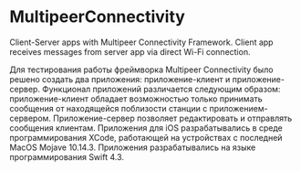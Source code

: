 # MultipeerConnectivity
Client-Server apps with Multipeer Connectivity Framework.
Client app receives messages from server app via direct Wi-Fi connection.

Для тестирования работы фреймворка Multipeer Connectivity было решено создать два приложения: приложение-клиент и приложение-сервер. Функционал приложений различается следующим образом: приложение-клиент обладает возможностью только принимать сообщения от находящейся поблизости станции с приложением-сервером. Приложение-сервер позволяет редактировать и отправлять сообщения клиентам.
Приложения для iOS разрабатывались в среде программирования XCode, работающей на устройствах с последней MacOS Mojave 10.14.3. Приложения разрабатывались на языке программирования Swift 4.3.
